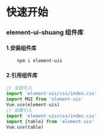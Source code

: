 
# 快速开始

### element-ui-shuang 组件库

#### 1.安装组件库
```bash
    npm i element-uis
```
#### 2.引用组件库
```javascript
// 全部引入
import 'element-uis/css/index.css'
import MUI from 'element-uis'
Vue.use(element-uis)
// 按需引入
import 'element-uis/css/index.css'
import {table} from 'element-uis'
Vue.use(table)      
```